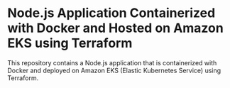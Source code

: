 # Node.js Application Containerized with Docker and Hosted on Amazon EKS using Terraform

This repository contains a Node.js application that is containerized with Docker and deployed on Amazon EKS (Elastic Kubernetes Service) using Terraform.


